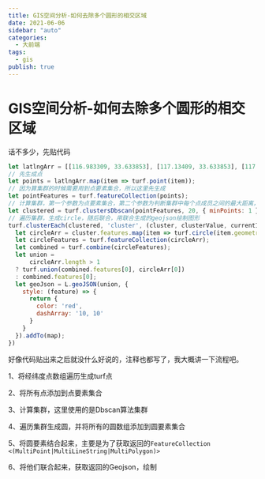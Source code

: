 ```yaml
---
title: GIS空间分析-如何去除多个圆形的相交区域
date: 2021-06-06
sidebar: "auto"
categories:
  - 大前端
tags:
  - gis
publish: true
---
```


# GIS空间分析-如何去除多个圆形的相交区域

话不多少，先贴代码

```javascript
let latlngArr = [[116.983309, 33.633853], [117.13409, 33.633853], [117.23409, 33.633853], [117.483309, 33.633853], [117.63409, 33.633853]];
// 先生成点
let points = latlngArr.map(item => turf.point(item));
// 因为算集群的时候需要用到点要素集合，所以这里先生成
let pointFeatures = turf.featureCollection(points);
// 计算集群，第一个参数为点要素集合，第二个参数为判断集群中每个点成员之间的最大距离，这里设置20km，因为我们后面生成的圆半径为10km，minPoints代表一个集群最少需要几个点，默认为3，如果小于3个点会被认为是噪点或者边界点不算在内，所以这里默认给他1，保证每个点至少可以自己组成一个集群
let clustered = turf.clustersDbscan(pointFeatures, 20, { minPoints: 1 });
// 遍历集群，生成circle，随后联合，用联合生成的geojson绘制图形
turf.clusterEach(clustered, 'cluster', (cluster, clusterValue, currentIndex) => {
  let circleArr = cluster.features.map(item => turf.circle(item.geometry.coordinates, 10, {}));
  let circleFeatures = turf.featureCollection(circleArr);
  let combined = turf.combine(circleFeatures);
  let union =
      circleArr.length > 1
  ? turf.union(combined.features[0], circleArr[0])
  : combined.features[0];
  let geoJson = L.geoJSON(union, {
    style: (feature) => {
      return {
        color: 'red',
        dashArray: '10, 10'
      }
    }
  }).addTo(map);
})
```

好像代码贴出来之后就没什么好说的，注释也都写了，我大概讲一下流程吧。

1、将经纬度点数组遍历生成turf点

2、将所有点添加到点要素集合

3、计算集群，这里使用的是Dbscan算法集群

4、遍历集群生成圆，并将所有的圆数组添加到圆要素集合

5、将圆要素结合起来，主要是为了获取返回的`FeatureCollection <(MultiPoint|MultiLineString|MultiPolygon)>`

6、将他们联合起来，获取返回的Geojson，绘制
